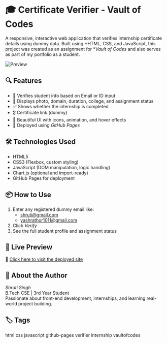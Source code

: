# 🎓 Certificate Verifier - Vault of Codes

A responsive, interactive web application that verifies internship certificate details using dummy data. Built using *HTML, CSS, and JavaScript, this project was created as an assignment for **Vault of Codes* and also serves as part of my portfolio as a student.

![Preview](https://via.placeholder.com/1000x400?text=Vault+of+Codes+Verifier+Preview)


## 🔍 Features

- 🔐 Verifies student info based on Email or ID input
- 📄 Displays photo, domain, duration, college, and assignment status
- ✅ Shows whether the internship is completed
- 🎖 Certificate link (dummy)
- 🧩 Beautiful UI with icons, animation, and hover effects
- 🚀 Deployed using *GitHub Pages*


## 🛠 Technologies Used

- HTML5
- CSS3 (Flexbox, custom styling)
- JavaScript (DOM manipulation, logic handling)
- Chart.js (optional and import-ready)
- GitHub Pages for deployment


## 📦 How to Use

1. Enter any registered dummy email like:
   - shruti@gmail.com
   - yashrathor1011@gmail.com
2. Click *Verify*
3. See the full student profile and assignment status


## 📁 Live Preview

🔗 [Click here to visit the deployed site](https://yourusername.github.io/vaultofcodes-verifier/)


## 🧠 About the Author

*Shruti Singh*  
B.Tech CSE | 3rd Year Student  
Passionate about front-end development, internships, and learning real-world project building.


## 🏷 Tags

html css javascript github-pages verifier internship vaultofcodes
